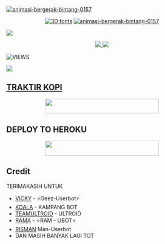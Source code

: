 <a href="https://www.gambaranimasi.org/cat-bintang-280.htm"><img src="https://www.gambaranimasi.org/data/media/280/animasi-bergerak-bintang-0157.gif" border="0" alt="animasi-bergerak-bintang-0157" /></a>
    <p align="center"> 
<a href="https://t.me/ramsupportt"><img src="https://see.fontimg.com/api/renderfont4/2O6xe/eyJyIjoiZnMiLCJoIjoxOTUsInciOjMwMDAsImZzIjo2NSwiZmdjIjoiIzAwMDAwMCIsImJnYyI6IiNGRkZGRkYiLCJ0IjoxfQ/UkFNIFVCT1Q/organical-personal-use-bold-italic.png" alt="3D fonts"></a>
<a href="https://www.gambaranimasi.org/cat-bintang-280.htm"><img src="https://www.gambaranimasi.org/data/media/280/animasi-bergerak-bintang-0157.gif" border="0" alt="animasi-bergerak-bintang-0157" /></a>
    <p align="center"> 

<img src="https://telegra.ph/file/fac49608eb86a69f85745.jpg">

<p align="center">
  <a href="https://github.com/ramadhani892/RAM-UBOT/fork">
    <img src="https://img.shields.io/github/forks/ramadhani892/RAM-UBOT?label=Fork&style=social">
    
  </a>
  <a href="https://github.com/ramadhani892/RAM-UBOT">
    <img src="https://img.shields.io/github/stars/ramadhani892/RAM-UBOT?style=social">
  </a>
</p>  

![VIEWS](https://komarev.com/ghpvc/?username=ramadhani892)

<a href="https://t.me/ramsupportt"><img src="https://img.shields.io/badge/KODE%20PENILAIAN-A+-blue.svg?style=for-the-badge&logo=Factor.">

## TRAKTIR KOPI
<p align="center"><a href="https://t.me/userbotch/9"> <img src="https://img.shields.io/badge/TRAKTIR%20KOPI%20TIPIS²-blue?style=flat&logo=Paypal" width="300" height="38.60" /></a></p>


## DEPLOY TO HEROKU
<p align="center"><a href="https://telegram.dog/XTZ_HerokuBot?start=cmFtYWRoYW5pODkyL1JBTS1VQk9UIG1hc3Rlcg"> <img src="https://img.shields.io/badge/Deploy%20To%20Heroku-indigo?style=flat&logo=heroku" width="300" height="38.60" /></a></p>


## Credit
TERIMAKASIH UNTUK

*   [VICKY](https://t.me/vckyaz) - ⚡Geez-Userbot⚡
*   [KOALA](https://t.me/manusiarakitann) - KAMPANG BOT
*   [TEAMULTROID](https://github.com/TeamUltroid) - ULTROID
*   [RAMA](https://t.me/merdhni) - ⭐RAM - UBOT⭐
*   [RISMAN](https://github.com/mrismanaziz/Man-Userbot) Man-Userbot
*    DAN MASIH BANYAK LAGI TOT

